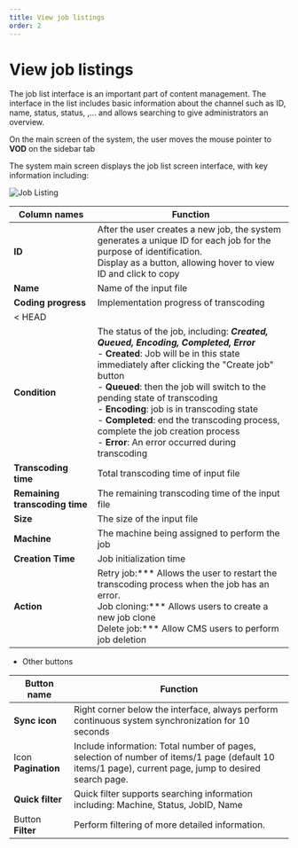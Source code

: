 ```yaml
---
title: View job listings
order: 2
---
```


# View job listings

The job list interface is an important part of content management. The interface in the list includes basic information about the channel such as ID, name, status, status, ,... and allows searching to give administrators an overview.

On the main screen of the system, the user moves the mouse pointer to **VOD** on the sidebar tab

The system main screen displays the job list screen interface, with key information including:

![Job Listing](/images/media-vod/job-management/view-job-list.png)

| Column names                   | Function                                                                                                                                                                                                                                                                                                                                                                                                                                                     |
| ------------------------------ | ------------------------------------------------------------------------------------------------------------------------------------------------------------------------------------------------------------------------------------------------------------------------------------------------------------------------------------------------------------------------------------------------------------------------------------------------------------ |
| **ID**                         | After the user creates a new job, the system generates a unique ID for each job for the purpose of identification. <br/>Display as a button, allowing hover to view ID and click to copy                                                                                                                                                                                                                                                                     |
| **Name**                       | Name of the input file                                                                                                                                                                                                                                                                                                                                                                                                                                       |
| **Coding progress**            | Implementation progress of transcoding                                                                                                                                                                                                                                                                                                                                                                                                                       |
| < HEAD                         |                                                                                                                                                                                                                                                                                                                                                                                                                                                              |
| **Condition**                  | The status of the job, including: _**Created, Queued, Encoding, Completed, Error**_<br/>- **Created**: Job will be in this state immediately after clicking the "Create job" button<br/>- **Queued**: then the job will switch to the pending state of transcoding<br/>- **Encoding**: job is in transcoding state<br/>- **Completed**: end the transcoding process, complete the job creation process<br/>- **Error**: An error occurred during transcoding |
| **Transcoding time**           | Total transcoding time of input file                                                                                                                                                                                                                                                                                                                                                                                                                         |
| **Remaining transcoding time** | The remaining transcoding time of the input file                                                                                                                                                                                                                                                                                                                                                                                                             |
| **Size**                       | The size of the input file                                                                                                                                                                                                                                                                                                                                                                                                                                   |
| **Machine**                    | The machine being assigned to perform the job                                                                                                                                                                                                                                                                                                                                                                                                                |
| **Creation Time**              | Job initialization time                                                                                                                                                                                                                                                                                                                                                                                                                                      |
| **Action**                     | Retry job:\*\*\* Allows the user to restart the transcoding process when the job has an error.<br/>Job cloning:\*\*\* Allows users to create a new job clone<br/>Delete job:\*\*\* Allow CMS users to perform job deletion                                                                                                                                                                                                                                   |

- Other buttons

| Button name         | Function                                                                                                                                                                 |
| ------------------- | ------------------------------------------------------------------------------------------------------------------------------------------------------------------------ |
| **Sync icon**       | Right corner below the interface, always perform continuous system synchronization for 10 seconds                                                                        |
| Icon **Pagination** | Include information: Total number of pages, selection of number of items/1 page (default 10 items/1 page), current page, jump to desired search page. |
| **Quick filter**    | Quick filter supports searching information including: Machine, Status, JobID, Name                                                                                      |
| Button **Filter**   | Perform filtering of more detailed information.                                                                                                                          |
